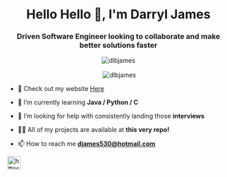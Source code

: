 <h1 align="center">Hello Hello 👋, I'm Darryl James</h1>
<h3 align="center">Driven Software Engineer looking to collaborate and make better solutions faster</h3>

<p align="center"> <img src="https://komarev.com/ghpvc/?username=dlbjames" alt="dlbjames" /> </p>
<p align="center">&nbsp;<img align="center" src="https://github-readme-stats.vercel.app/api?username=dlbjames&show_icons=true" alt="dlbjames" /></p>

- 🔭 Check out my website [Here](https://dlbjames.github.io/)

- 🌱 I’m currently learning **Java / Python / C**

- 🤝 I’m looking for help with consistently landing those **interviews**

- 👨‍💻 All of my projects are available at **this very repo!**

- 📫 How to reach me **djames530@hotmail.com**


<p align="left">
<a href="https://linkedin.com/in/https://www.linkedin.com/in/dlbjames/" target="blank"><img align="center" src="https://cdn.jsdelivr.net/npm/simple-icons@3.0.1/icons/linkedin.svg" alt="https://www.linkedin.com/in/dlbjames/" height="30" width="30" /></a>
</p>
